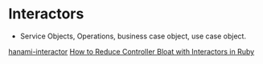 # Interactors
- Service Objects, Operations, business case object, use case object.

[hanami-interactor](http://hanamirb.org/guides/1.1/architecture/interactors/)
[How to Reduce Controller Bloat with Interactors in Ruby](https://semaphoreci.com/community/tutorials/how-to-reduce-controller-bloat-with-interactors-in-ruby)

